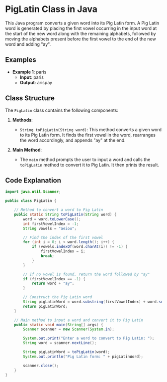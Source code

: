 # PigLatin Class in Java

This Java program converts a given word into its Pig Latin form. A Pig Latin word is generated by placing the first vowel occurring in the input word at the start of the new word along with the remaining alphabets, followed by moving the alphabets present before the first vowel to the end of the new word and adding "ay".

## Examples

- **Example 1**: paris
    - **Input**: paris
    - **Output**: arispay

## Class Structure

The `PigLatin` class contains the following components:

1. **Methods**:
    - `String toPigLatin(String word)`: This method converts a given word to its Pig Latin form. It finds the first vowel in the word, rearranges the word accordingly, and appends "ay" at the end.

2. **Main Method**:
    - The `main` method prompts the user to input a word and calls the `toPigLatin` method to convert it to Pig Latin. It then prints the result.

## Code Explanation

```java
import java.util.Scanner;

public class PigLatin {

    // Method to convert a word to Pig Latin
    public static String toPigLatin(String word) {
        word = word.toLowerCase();
        int firstVowelIndex = -1;
        String vowels = "aeiou";

        // Find the index of the first vowel
        for (int i = 0; i < word.length(); i++) {
            if (vowels.indexOf(word.charAt(i)) != -1) {
                firstVowelIndex = i;
                break;
            }
        }

        // If no vowel is found, return the word followed by "ay"
        if (firstVowelIndex == -1) {
            return word + "ay";
        }

        // Construct the Pig Latin word
        String pigLatinWord = word.substring(firstVowelIndex) + word.substring(0, firstVowelIndex) + "ay";
        return pigLatinWord;
    }

    // Main method to input a word and convert it to Pig Latin
    public static void main(String[] args) {
        Scanner scanner = new Scanner(System.in);

        System.out.print("Enter a word to convert to Pig Latin: ");
        String word = scanner.nextLine();

        String pigLatinWord = toPigLatin(word);
        System.out.println("Pig Latin form: " + pigLatinWord);

        scanner.close();
    }
}
